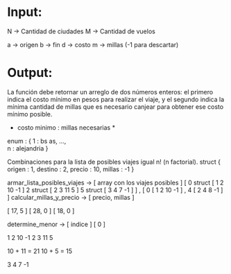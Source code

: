 # Input:
N -> Cantidad de ciudades
M -> Cantidad de vuelos

a -> origen 
b -> fin
d -> costo
m -> millas (-1 para descartar)

# Output:
La función debe retornar un arreglo de dos
números enteros: el primero indica el costo
mínimo en pesos para realizar el viaje, y el
segundo indica la mínima cantidad de millas
que es necesario canjear para obtener ese
costo mínimo posible.

* costo minimo : millas necesarias *

enum : {
    1 : bs as, 
    ...,  
    n : alejandria 
}

Combinaciones para la lista de posibles viajes igual n! (n factorial).
struct 
{
    origen : 1,
    destino : 2,
    precio : 10,
    millas : -1
}

armar_lista_posibles_viajes -> [ array con los viajes posibles ]
[
  0 struct [ 1 2 10 -1 ] 
  2 struct [ 2 3 11 5 ]
  5 struct [ 3 4 7 -1 ]
]
,
[
  0 [ 1 2 10 -1 ] ,
  4 [ 2 4 8 -1 ]
]
calcular_millas_y_precio -> [ precio, millas ]

[ 17, 5 ]
[ 28, 0 ]
[ 18, 0 ]

determine_menor -> [ indice ]
[ 0 ]

1 2 10 -1
2 3 11 5

10 + 11 = 21 
10 + 5 = 15 

3 4 7 -1









